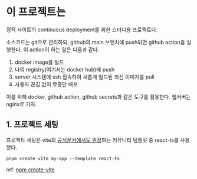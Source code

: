 # 이 프로젝트는

정적 사이트의 continuous deployment를 위한 스터디용 프로젝트다.

소스코드는 git으로 관리하되, github의 main 브랜치에 push되면 github action을 실행한다. 이 action이 하는
일은 다음과 같다.

1. docker image를 빌드
2. 나의 registry(여기서는 docker hub)에 push
3. server 시스템에 ssh 접속하여 새롭게 빌드된 최신 이미지를 pull
4. 사용자 끊김 없이 무중단 배포

이를 위해 docker, github action, github secrets과 같은 도구를 활용한다. 웹서버는 nginx로 가자.

## 1. 프로젝트 세팅

프로젝트 세팅은 vite의 [공식문서에서도 권장](https://ko.vitejs.dev/guide/#community-templates)하는 커뮤니티 템플릿 중 react-ts를 사용했다.

`pnpm create vite my-app --template react-ts`

ref: [npm create-vite](https://www.npmjs.com/package/create-vite)
